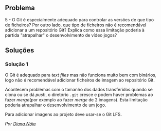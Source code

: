 ## Problema

5 - O Git é especialmente adequado para controlar as versões de que tipo de
ficheiros? Por outro lado, que tipo de ficheiros não é recomendável adicionar a
um repositório Git? Explica como essa limitação poderia à partida "atrapalhar"
o desenvolvimento de vídeo jogos?

## Soluções

### Solução 1

O Git é adequado para _text files_ mas não funciona muito bem com binários,
logo não é recomendável adicionar ficheiros de imagem ao repositório Git.

Acontecem problemas com o tamanho dos dados transferidos quando se
clona ou se dá _push_, o diretório `.git` cresce e podem haver problemas
ao fazer _merge_(por exemplo ao fazer _merge_ de 2 imagens). Esta limitação 
poderia atrapalhar o desenvolvimento de um jogo.

Para adicionar imagens ao projeto deve usar-se o Git LFS.

*Por [Diana Nóia](https://github.com/DianaNoia)*